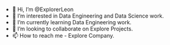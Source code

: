 - 👋 Hi, I’m @ExplorerLeon
- 👀 I’m interested in Data Engineering and Data Science work.
- 🌱 I’m currently learning Data Engineering work.
- 💞️ I’m looking to collaborate on Explore Projects.
- 📫 How to reach me - Explore Company.

<!---
ExplorerLeon/ExplorerLeon is a ✨ special ✨ repository because its `README.md` (this file) appears on your GitHub profile.
You can click the Preview link to take a look at your changes.
--->
